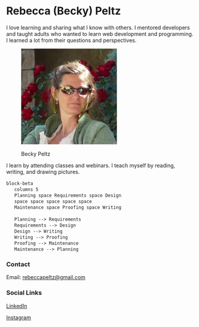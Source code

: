 # Rebecca (Becky) Peltz

I love learning and sharing what I know with others. I mentored developers and taught adults who wanted to learn web development and programming. I learned a lot from their questions and perspectives. &#x20;

<figure><img src=".gitbook/assets/beckypeltz.jpeg" alt="" width="256"><figcaption><p>Becky Peltz</p></figcaption></figure>

I learn by attending classes and webinars. I teach myself by reading, writing, and drawing pictures.&#x20;

```mermaid
block-beta
   columns 5
   Planning space Requirements space Design
   space space space space space
   Maintenance space Proofing space Writing

   Planning --> Requirements
   Requirements --> Design
   Design --> Writing
   Writing --> Proofing
   Proofing --> Maintenance
   Maintenance --> Planning
```

###

### Contact

Email: [rebeccapeltz@gmail.com](mailto:rebeccapeltz@gmail.com)

### Social Links

[LinkedIn](https://www.linkedin.com/in/rebeccapeltz/)

[Instagram](https://www.instagram.com/rebeccapeltz/)

